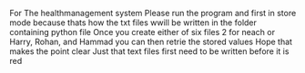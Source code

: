For The healthmanagement system 
Please run the program and first in store mode because thats how the txt files wwill be written in the folder containing python file
Once you create either of six files 2 for neach or Harry, Rohan, and Hammad you can then retrie the stored values
Hope that makes the point clear
Just that text files first need to be written before it is red
